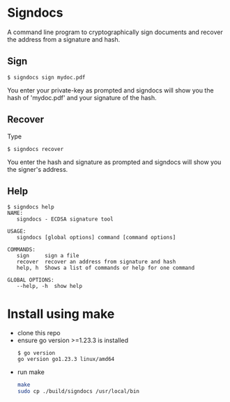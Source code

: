 # Signdocs

A command line program to cryptographically sign documents and recover the address from a signature and hash.

## Sign

```
$ signdocs sign mydoc.pdf
```

You enter your private-key as prompted and signdocs will show you the hash of 'mydoc.pdf' and your signature of the hash.

## Recover

Type

```
$ signdocs recover
```

You enter the hash and signature as prompted and signdocs will show you the signer's address.

## Help

```
$ signdocs help
NAME:
   signdocs - ECDSA signature tool

USAGE:
   signdocs [global options] command [command options]

COMMANDS:
   sign     sign a file
   recover  recover an address from signature and hash
   help, h  Shows a list of commands or help for one command

GLOBAL OPTIONS:
   --help, -h  show help
```

# Install using make

- clone this repo
- ensure go version >=1.23.3 is installed
  ```
  $ go version
  go version go1.23.3 linux/amd64
  ```
- run make
  ```bash
  make
  sudo cp ./build/signdocs /usr/local/bin
  ```
